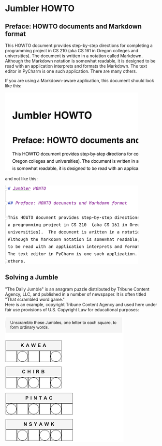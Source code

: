 # Jumbler HOWTO

## Preface: HOWTO documents and Markdown format

This HOWTO document provides step-by-step directions for completing
a programming project in CS 210  (aka CS 161 in Oregon colleges and 
universities).  The document is written in a notation called Markdown.
Although the Markdown notation is somewhat readable, it is designed
to be read with an application interprets and formats the Markdown. 
The text editor in PyCharm is one such application.  There are many 
others. 

If you are using a Markdown-aware application, this document should 
look like this:

![A formatted Markdown document](img/HOWTO-formatted.png)

and not like this:

![Markdown document source](img/HOWTO-src.png)

## Solving a Jumble

"The Daily Jumble" is an anagram puzzle distributed 
by Tribune Content Agency, LLC, and  published in a 
number of 
newspaper.  It is often titled 
"That scrambled word game."  
Here is an example, copyright 
Tribune Content Agency and used here 
under fair use provisions of U.S. 
Copyright Law for educational purposes:

![Daily Jumble (example). (c) 2022 Tribune Content Agency](img/jumble.png)








